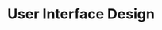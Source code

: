 ---
permalink: '/services/user-interface-design/'
title: User Interface Design
lede: Designing and building user interfaces is what fuels my professional passion. I deeply enjoy working at the intersection of design and development, as my background in both allows me to create beautiful, functional, and accessible interfaces.
order: 2
--- 